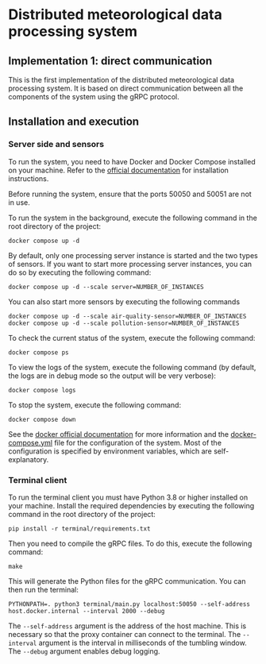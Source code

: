 # Distributed meteorological data processing system
## Implementation 1: direct communication

This is the first implementation of the distributed meteorological data processing system.
It is based on direct communication between all the components of the system using the gRPC protocol.

## Installation and execution

### Server side and sensors

To run the system, you need to have Docker and Docker Compose installed on your machine.
Refer to the [official documentation](https://docs.docker.com/engine/install/) for installation instructions.

Before running the system, ensure that the ports 50050 and 50051 are not in use.

To run the system in the background, execute the following command in the root directory of the project:

    docker compose up -d

By default, only one processing server instance is started and the two types of sensors.
If you want to start more processing server instances, you can do so by executing the following command:

    docker compose up -d --scale server=NUMBER_OF_INSTANCES

You can also start more sensors by executing the following commands

    docker compose up -d --scale air-quality-sensor=NUMBER_OF_INSTANCES
    docker compose up -d --scale pollution-sensor=NUMBER_OF_INSTANCES

To check the current status of the system, execute the following command:

    docker compose ps

To view the logs of the system, execute the following command (by default, the logs are in debug mode
so the output will be very verbose):

    docker compose logs

To stop the system, execute the following command:

    docker compose down

See the [docker official documentation](https://docs.docker.com/compose/reference/up/) for more information
and the [docker-compose.yml](docker-compose.yml) file for the configuration of the system. Most
of the configuration is specified by environment variables, which are self-explanatory.

### Terminal client

To run the terminal client you must have Python 3.8 or higher installed on your machine. Install
the required dependencies by executing the following command in the root directory of the project:

    pip install -r terminal/requirements.txt

Then you need to compile the gRPC files. To do this, execute the following command:

    make

This will generate the Python files for the gRPC communication. You can then run the terminal:

    PYTHONPATH=. python3 terminal/main.py localhost:50050 --self-address host.docker.internal --interval 2000 --debug

The `--self-address` argument is the address of the host machine. This is necessary so that the proxy
container can connect to the terminal. The `--interval` argument is the interval in milliseconds
of the tumbling window. The `--debug` argument enables debug logging.
